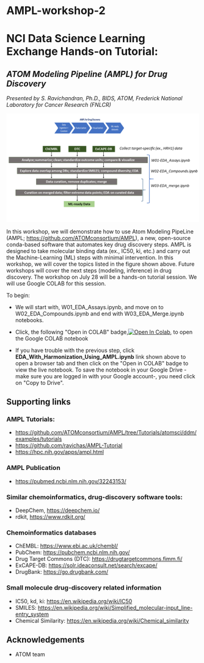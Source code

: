 # AMPL-workshop-2

# NCI Data Science Learning Exchange Hands-on Tutorial: 
## *ATOM Modeling Pipeline (AMPL) for Drug Discovery*
*Presented by S. Ravichandran, Ph.D., BIDS, ATOM, Frederick National Laboratory for Cancer Research (FNLCR)*

![ML-ready dataset creation using AMPL](Img/WS2-Overview.png) 
 

In this workshop, we will demonstrate how to use Atom Modeling PipeLine (AMPL; https://github.com/ATOMconsortium/AMPL), a new, open-source conda-based software that automates key drug discovery steps. AMPL is designed to take molecular binding data (ex., IC50, ki, etc.) and carry out the Machine-Learning (ML) steps with minimal intervention. In this workshop, we will cover the topics listed in the figure shown above. Future workshops will cover the next steps (modeling, inference) in drug discovery.
The workshop on July 28 will be a hands-on tutorial session. We will use Google COLAB for this session. 

To begin: 
  
* We will start with, W01_EDA_Assays.ipynb, and move on to W02_EDA_Compounds.ipynb and end with W03_EDA_Merge.ipynb notebooks. 
* Click, the following "Open in COLAB" badge,[![Open In Colab](https://colab.research.google.com/assets/colab-badge.svg)](https://colab.research.google.com/github/ravichas/AMPL-workshop-1/blob/main/EDA_With_Harmonization_Using_AMPL.ipynb), to open the Google COLAB notebook

* If you have trouble with the previous step, click **EDA_With_Harmonization_Using_AMPL.ipynb** link shown above to open a browser tab and then click on the "Open in COLAB" badge to view the live notebook. To save the notebook in your Google Drive -make sure you are logged in with your Google account-, you need click on "Copy to Drive".  

## Supporting links

### AMPL Tutorials:
* https://github.com/ATOMconsortium/AMPL/tree/Tutorials/atomsci/ddm/examples/tutorials 
* https://github.com/ravichas/AMPL-Tutorial
* https://hpc.nih.gov/apps/ampl.html

### AMPL Publication 
* https://pubmed.ncbi.nlm.nih.gov/32243153/

### Similar chemoinformatics, drug-discovery software tools:
* DeepChem, https://deepchem.io/
* rdkit, https://www.rdkit.org/

### Chemoinformatics databases
* ChEMBL: https://www.ebi.ac.uk/chembl/
* PubChem: https://pubchem.ncbi.nlm.nih.gov/
* Drug Target Commons (DTC): https://drugtargetcommons.fimm.fi/
* ExCAPE-DB: https://solr.ideaconsult.net/search/excape/
* DrugBank: https://go.drugbank.com/

### Small molecule drug-discovery related information
* IC50, kd, ki: https://en.wikipedia.org/wiki/IC50
* SMILES: https://en.wikipedia.org/wiki/Simplified_molecular-input_line-entry_system
* Chemical Similarity: https://en.wikipedia.org/wiki/Chemical_similarity

## Acknowledgements
* ATOM team

